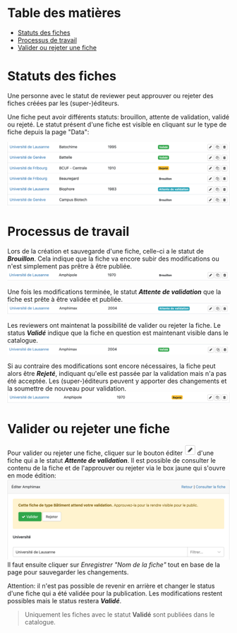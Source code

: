 # Table des matières

- [Statuts des fiches](#statuts-des-fiches)
- [Processus de travail](#processus-de-travail)
- [Valider ou rejeter une fiche](#valider-ou-rejeter-une-fiche)

# Statuts des fiches

Une personne avec le statut de reviewer peut approuver ou rejeter des fiches créées par les (super-)éditeurs. 

Une fiche peut avoir différents statuts: brouillon, attente de validation, validé ou rejeté. Le statut présent d'une fiche est visible en cliquant sur le type de fiche depuis la page "Data":

![Status des fiches](assets/review/reviewer-statuts.png)

# Processus de travail

Lors de la création et sauvegarde d'une fiche, celle-ci a le statut de ***Brouillon***. Cela indique que la fiche va encore subir des modifications ou n'est simplement pas prêtre à être publiée. 
![Fiche brouillon](assets/review/reviewer-brouillon.png)

Une fois les modifications terminée, le statut ***Attente de validation*** que la fiche est prête à être validée et publiée. 
![Fiche validation](assets/review/reviewer-attente.png)

Les reviewers ont maintenat la possibilité de valider ou rejeter la fiche. Le status ***Validé*** indique que la fiche en question est maintenant visible dans le catalogue. 
![Fiche valide](assets/review/reviewer-valide.png)

Si au contraire des modifications sont encore nécessaires, la fiche peut alors être ***Rejeté***, indiquant qu'elle est passée par la validation mais n'a pas été acceptée. Les (super-)éditeurs peuvent y apporter des changements et la soumettre de nouveau pour validation. 
![Fiche rejetée](assets/review/reviewer-rejete.png)

# Valider ou rejeter une fiche

Pour valider ou rejeter une fiche, cliquer sur le bouton éditer ![Edit button](assets/buttons/edit_btn.png) d'une fiche qui a le statut ***Attente de validation***. Il est possible de consulter le contenu de la fiche et de l'approuver ou rejeter via le box jaune qui s'ouvre en mode édition: 
![Décision validation](assets/review/review-select.png)
Il faut ensuite cliquer sur *Enregistrer "Nom de la fiche"* tout en base de la page pour sauvegarder les changements. 

Attention: il n'est pas possible de revenir en arrière et changer le status d'une fiche qui a été validée pour la publication. Les modifications restent possibles mais le status restera ***Validé***.

> Uniquement les fiches avec le statut **Validé** sont publiées dans le catalogue.

